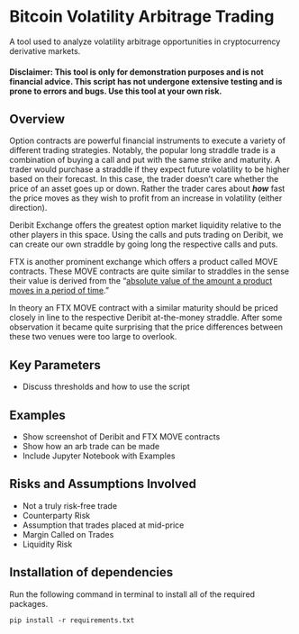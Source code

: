 # Bitcoin Volatility Arbitrage Trading 
A tool used to analyze volatility arbitrage opportunities in cryptocurrency derivative markets. 

#### Disclaimer: This tool is only for demonstration purposes and is not financial advice. This script has not undergone extensive testing and is prone to errors and bugs. Use this tool at your own risk. 

## Overview
Option contracts are powerful financial instruments to execute a variety of different trading strategies. Notably, the popular long straddle trade is a combination of buying a call and put with the same strike and maturity. A trader would purchase a straddle if they expect future volatility to be higher based on their forecast. In this case, the trader doesn’t care whether the price of an asset goes up or down. Rather the trader cares about ***how*** fast the price moves as they wish to profit from an increase in volatility (either direction). 

Deribit Exchange offers the greatest option market liquidity relative to the other players in this space. Using the calls and puts trading on Deribit, we can create our own straddle by going long the respective calls and puts. 

FTX is another prominent exchange which offers a product called MOVE contracts. These MOVE contracts are quite similar to straddles in the sense their value is derived from the “[absolute value of the amount a product moves in a period of time](https://help.ftx.com/hc/en-us/articles/360033136331-MOVE-contracts#:~:text=What%20are%20MOVE%20contracts%3F,BTC%20went%20up%20or%20down).” 

In theory an FTX MOVE contract with a similar maturity should be priced closely in line to the respective Deribit at-the-money straddle. After some observation it became quite surprising that the price differences between these two venues were too large to overlook.

## Key Parameters
- Discuss thresholds and how to use the script

## Examples 
- Show screenshot of Deribit and FTX MOVE contracts
- Show how an arb trade can be made
- Include Jupyter Notebook with Examples  

## Risks and Assumptions Involved
- Not a truly risk-free trade
- Counterparty Risk
- Assumption that trades placed at mid-price
- Margin Called on Trades
- Liquidity Risk 

## Installation of dependencies
Run the following command in terminal to install all of the required packages.

```
pip install -r requirements.txt
```
